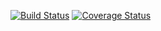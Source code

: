 [![Build Status](https://drone.io/github.com/kego/kerr/status.png)](https://drone.io/github.com/kego/kerr/latest)
[![Coverage Status](https://coveralls.io/repos/kego/kerr/badge.svg)](https://coveralls.io/r/kego/kerr)